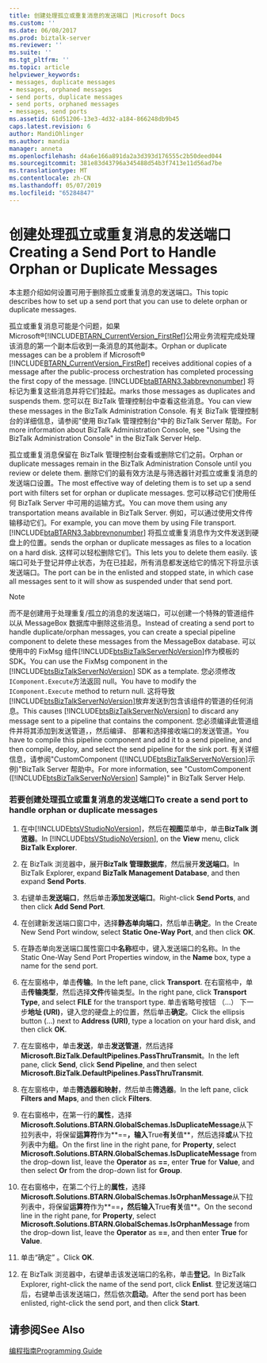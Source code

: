 ```yaml
---
title: 创建处理孤立或重复消息的发送端口 |Microsoft Docs
ms.custom: ''
ms.date: 06/08/2017
ms.prod: biztalk-server
ms.reviewer: ''
ms.suite: ''
ms.tgt_pltfrm: ''
ms.topic: article
helpviewer_keywords:
- messages, duplicate messages
- messages, orphaned messages
- send ports, duplicate messages
- send ports, orphaned messages
- messages, send ports
ms.assetid: 61d51206-13e3-4d32-a184-866248db9b45
caps.latest.revision: 6
author: MandiOhlinger
ms.author: mandia
manager: anneta
ms.openlocfilehash: d4a6e166a891da2a3d393d176555c2b50deed044
ms.sourcegitcommit: 381e83d43796a345488d54b3f7413e11d56ad7be
ms.translationtype: MT
ms.contentlocale: zh-CN
ms.lasthandoff: 05/07/2019
ms.locfileid: "65284847"
---
```

# <a name="creating-a-send-port-to-handle-orphan-or-duplicate-messages"></a><span data-ttu-id="58df6-102">创建处理孤立或重复消息的发送端口</span><span class="sxs-lookup"><span data-stu-id="58df6-102">Creating a Send Port to Handle Orphan or Duplicate Messages</span></span>
<span data-ttu-id="58df6-103">本主题介绍如何设置可用于删除孤立或重复消息的发送端口。</span><span class="sxs-lookup"><span data-stu-id="58df6-103">This topic describes how to set up a send port that you can use to delete orphan or duplicate messages.</span></span>  
  
 <span data-ttu-id="58df6-104">孤立或重复消息可能是个问题，如果 Microsoft®[!INCLUDE[BTARN_CurrentVersion_FirstRef](../../includes/btarn-currentversion-firstref-md.md)]公用业务流程完成处理该消息的第一个副本后收到一条消息的其他副本。</span><span class="sxs-lookup"><span data-stu-id="58df6-104">Orphan or duplicate messages can be a problem if Microsoft® [!INCLUDE[BTARN_CurrentVersion_FirstRef](../../includes/btarn-currentversion-firstref-md.md)] receives additional copies of a message after the public-process orchestration has completed processing the first copy of the message.</span></span> [!INCLUDE[btaBTARN3.3abbrevnonumber](../../includes/btabtarn3-3abbrevnonumber-md.md)] <span data-ttu-id="58df6-105">将标记为重复这些消息并将它们挂起。</span><span class="sxs-lookup"><span data-stu-id="58df6-105">marks those messages as duplicates and suspends them.</span></span> <span data-ttu-id="58df6-106">您可以在 BizTalk 管理控制台中查看这些消息。</span><span class="sxs-lookup"><span data-stu-id="58df6-106">You can view these messages in the BizTalk Administration Console.</span></span> <span data-ttu-id="58df6-107">有关 BizTalk 管理控制台的详细信息，请参阅"使用 BizTalk 管理控制台"中的 BizTalk Server 帮助。</span><span class="sxs-lookup"><span data-stu-id="58df6-107">For more information about BizTalk Administration Console, see "Using the BizTalk Administration Console" in the BizTalk Server Help.</span></span>  
  
 <span data-ttu-id="58df6-108">孤立或重复消息保留在 BizTalk 管理控制台查看或删除它们之前。</span><span class="sxs-lookup"><span data-stu-id="58df6-108">Orphan or duplicate messages remain in the BizTalk Administration Console until you review or delete them.</span></span> <span data-ttu-id="58df6-109">删除它们的最有效方法是与筛选器针对孤立或重复消息的发送端口设置。</span><span class="sxs-lookup"><span data-stu-id="58df6-109">The most effective way of deleting them is to set up a send port with filters set for orphan or duplicate messages.</span></span> <span data-ttu-id="58df6-110">您可以移动它们使用任何 BizTalk Server 中可用的运输方式。</span><span class="sxs-lookup"><span data-stu-id="58df6-110">You can move them using any transportation means available in BizTalk Server.</span></span> <span data-ttu-id="58df6-111">例如，可以通过使用文件传输移动它们。</span><span class="sxs-lookup"><span data-stu-id="58df6-111">For example, you can move them by using File transport.</span></span> [!INCLUDE[btaBTARN3.3abbrevnonumber](../../includes/btabtarn3-3abbrevnonumber-md.md)] <span data-ttu-id="58df6-112">将孤立或重复消息作为文件发送到硬盘上的位置。</span><span class="sxs-lookup"><span data-stu-id="58df6-112">sends the orphan or duplicate messages as files to a location on a hard disk.</span></span> <span data-ttu-id="58df6-113">这样可以轻松删除它们。</span><span class="sxs-lookup"><span data-stu-id="58df6-113">This lets you to delete them easily.</span></span> <span data-ttu-id="58df6-114">该端口可处于登记并停止状态，为在已挂起，所有消息都发送给它的情况下将显示该发送端口。</span><span class="sxs-lookup"><span data-stu-id="58df6-114">The port can be in the enlisted and stopped state, in which case all messages sent to it will show as suspended under that send port.</span></span>  
  
> [!NOTE]
>  <span data-ttu-id="58df6-115">而不是创建用于处理重复/孤立的消息的发送端口，可以创建一个特殊的管道组件以从 MessageBox 数据库中删除这些消息。</span><span class="sxs-lookup"><span data-stu-id="58df6-115">Instead of creating a send port to handle duplicate/orphan messages, you can create a special pipeline component to delete these messages from the MessageBox database.</span></span> <span data-ttu-id="58df6-116">可以使用中的 FixMsg 组件[!INCLUDE[btsBizTalkServerNoVersion](../../includes/btsbiztalkservernoversion-md.md)]作为模板的 SDK。</span><span class="sxs-lookup"><span data-stu-id="58df6-116">You can use the FixMsg component in the [!INCLUDE[btsBizTalkServerNoVersion](../../includes/btsbiztalkservernoversion-md.md)] SDK as a template.</span></span> <span data-ttu-id="58df6-117">您必须修改`IComponent.Execute`方法返回 null。</span><span class="sxs-lookup"><span data-stu-id="58df6-117">You have to modify the `IComponent.Execute` method to return null.</span></span> <span data-ttu-id="58df6-118">这将导致[!INCLUDE[btsBizTalkServerNoVersion](../../includes/btsbiztalkservernoversion-md.md)]放弃发送到包含该组件的管道的任何消息。</span><span class="sxs-lookup"><span data-stu-id="58df6-118">This causes [!INCLUDE[btsBizTalkServerNoVersion](../../includes/btsbiztalkservernoversion-md.md)] to discard any message sent to a pipeline that contains the component.</span></span> <span data-ttu-id="58df6-119">您必须编译此管道组件并将其添加到发送管道，，然后编译、 部署和选择接收端口的发送管道。</span><span class="sxs-lookup"><span data-stu-id="58df6-119">You have to compile this pipeline component and add it to a send pipeline, and then compile, deploy, and select the send pipeline for the sink port.</span></span> <span data-ttu-id="58df6-120">有关详细信息，请参阅"CustomComponent ([!INCLUDE[btsBizTalkServerNoVersion](../../includes/btsbiztalkservernoversion-md.md)]示例)"BizTalk Server 帮助中。</span><span class="sxs-lookup"><span data-stu-id="58df6-120">For more information, see "CustomComponent ([!INCLUDE[btsBizTalkServerNoVersion](../../includes/btsbiztalkservernoversion-md.md)] Sample)" in BizTalk Server Help.</span></span>  
  
### <a name="to-create-a-send-port-to-handle-orphan-or-duplicate-messages"></a><span data-ttu-id="58df6-121">若要创建处理孤立或重复消息的发送端口</span><span class="sxs-lookup"><span data-stu-id="58df6-121">To create a send port to handle orphan or duplicate messages</span></span>  
  
1. <span data-ttu-id="58df6-122">在中[!INCLUDE[btsVStudioNoVersion](../../includes/btsvstudionoversion-md.md)]，然后在**视图**菜单中，单击**BizTalk 浏览器**。</span><span class="sxs-lookup"><span data-stu-id="58df6-122">In [!INCLUDE[btsVStudioNoVersion](../../includes/btsvstudionoversion-md.md)], on the **View** menu, click **BizTalk Explorer**.</span></span>  
  
2. <span data-ttu-id="58df6-123">在 BizTalk 浏览器中，展开**BizTalk 管理数据库**，然后展开**发送端口**。</span><span class="sxs-lookup"><span data-stu-id="58df6-123">In BizTalk Explorer, expand **BizTalk Management Database**, and then expand **Send Ports**.</span></span>  
  
3. <span data-ttu-id="58df6-124">右键单击**发送端口**，然后单击**添加发送端口**。</span><span class="sxs-lookup"><span data-stu-id="58df6-124">Right-click **Send Ports**, and then click **Add Send Port**.</span></span>  
  
4. <span data-ttu-id="58df6-125">在创建新发送端口窗口中，选择**静态单向端口**，然后单击**确定**。</span><span class="sxs-lookup"><span data-stu-id="58df6-125">In the Create New Send Port window, select **Static One-Way Port**, and then click **OK**.</span></span>  
  
5. <span data-ttu-id="58df6-126">在静态单向发送端口属性窗口中**名称**框中，键入发送端口的名称。</span><span class="sxs-lookup"><span data-stu-id="58df6-126">In the Static One-Way Send Port Properties window, in the **Name** box, type a name for the send port.</span></span>  
  
6. <span data-ttu-id="58df6-127">在左窗格中，单击**传输**。</span><span class="sxs-lookup"><span data-stu-id="58df6-127">In the left pane, click **Transport**.</span></span> <span data-ttu-id="58df6-128">在右窗格中，单击**传输类型**，然后选择**文件**传输类型。</span><span class="sxs-lookup"><span data-stu-id="58df6-128">In the right pane, click **Transport Type**, and select **FILE** for the transport type.</span></span> <span data-ttu-id="58df6-129">单击省略号按钮 （...） 下一步**地址 (URI)**，键入您的硬盘上的位置，然后单击**确定**。</span><span class="sxs-lookup"><span data-stu-id="58df6-129">Click the ellipsis button (...) next to **Address (URI)**, type a location on your hard disk, and then click **OK**.</span></span>  
  
7. <span data-ttu-id="58df6-130">在左窗格中，单击**发送**，单击**发送管道**，然后选择**Microsoft.BizTalk.DefaultPipelines.PassThruTransmit**。</span><span class="sxs-lookup"><span data-stu-id="58df6-130">In the left pane, click **Send**, click **Send Pipeline**, and then select **Microsoft.BizTalk.DefaultPipelines.PassThruTransmit**.</span></span>  
  
8. <span data-ttu-id="58df6-131">在左窗格中，单击**筛选器和映射**，然后单击**筛选器**。</span><span class="sxs-lookup"><span data-stu-id="58df6-131">In the left pane, click **Filters and Maps**, and then click **Filters**.</span></span>  
  
9. <span data-ttu-id="58df6-132">在右窗格中，在第一行的**属性**，选择**Microsoft.Solutions.BTARN.GlobalSchemas.IsDuplicateMessage**从下拉列表中，将保留**运算符**作为**==**，输入**True**有关**值**，然后选择**或**从下拉列表中为**组**。</span><span class="sxs-lookup"><span data-stu-id="58df6-132">On the first line in the right pane, for **Property**, select **Microsoft.Solutions.BTARN.GlobalSchemas.IsDuplicateMessage** from the drop-down list, leave the **Operator** as **==**, enter **True** for **Value**, and then select **Or** from the drop-down list for **Group**.</span></span>  
  
10. <span data-ttu-id="58df6-133">在右窗格中，在第二个行上的**属性**，选择**Microsoft.Solutions.BTARN.GlobalSchemas.IsOrphanMessage**从下拉列表中，将保留**运算符**作为**==**，然后输入**True**有关**值**。</span><span class="sxs-lookup"><span data-stu-id="58df6-133">On the second line in the right pane, for **Property**, select **Microsoft.Solutions.BTARN.GlobalSchemas.IsOrphanMessage** from the drop-down list, leave the **Operator** as **==**, and then enter **True** for **Value**.</span></span>  
  
11. <span data-ttu-id="58df6-134">单击“确定” 。</span><span class="sxs-lookup"><span data-stu-id="58df6-134">Click **OK**.</span></span>  
  
12. <span data-ttu-id="58df6-135">在 BizTalk 浏览器中，右键单击该发送端口的名称，单击**登记**。</span><span class="sxs-lookup"><span data-stu-id="58df6-135">In BizTalk Explorer, right-click the name of the send port, click **Enlist**.</span></span> <span data-ttu-id="58df6-136">登记发送端口后，右键单击该发送端口，然后依次**启动**。</span><span class="sxs-lookup"><span data-stu-id="58df6-136">After the send port has been enlisted, right-click the send port, and then click **Start**.</span></span>  
  
## <a name="see-also"></a><span data-ttu-id="58df6-137">请参阅</span><span class="sxs-lookup"><span data-stu-id="58df6-137">See Also</span></span>  
 [<span data-ttu-id="58df6-138">编程指南</span><span class="sxs-lookup"><span data-stu-id="58df6-138">Programming Guide</span></span>](../../adapters-and-accelerators/accelerator-rosettanet/programming-guide2.md)